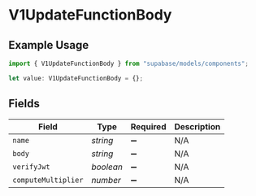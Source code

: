 # V1UpdateFunctionBody

## Example Usage

```typescript
import { V1UpdateFunctionBody } from "supabase/models/components";

let value: V1UpdateFunctionBody = {};
```

## Fields

| Field               | Type                | Required            | Description         |
| ------------------- | ------------------- | ------------------- | ------------------- |
| `name`              | *string*            | :heavy_minus_sign:  | N/A                 |
| `body`              | *string*            | :heavy_minus_sign:  | N/A                 |
| `verifyJwt`         | *boolean*           | :heavy_minus_sign:  | N/A                 |
| `computeMultiplier` | *number*            | :heavy_minus_sign:  | N/A                 |